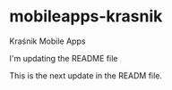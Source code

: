 # mobileapps-krasnik
Kraśnik Mobile Apps

I'm updating the README file

This is the next update in the READM file.